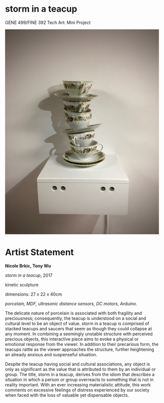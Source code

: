# storm in a teacup

GENE 499/FINE 392 Tech Art: Mini Project

![Alt text](pictures/Exhibit.jpg?raw=true "Exhibit")

# Artist Statement

**Nicole Brkic, Tony Wu**

*storm in a teacup*, 2017

kinetic sculpture

dimensions: 27 x 22 x 40cm

*porcelain, MDF, ultrasonic distance sensors, DC motors, Arduino.*


The delicate nature of porcelain is associated with both fragility and preciousness; consequently, the teacup is understood on a social and cultural level to be an object of value. storm in a teacup is comprised of stacked teacups and saucers that seem as though they could collapse at any moment. In combining a seemingly unstable structure with perceived precious objects, this interactive piece aims to evoke a physical or emotional response from the viewer. In addition to their precarious form, the teacups rattle as the viewer approaches the structure, further heightening an already anxious and suspenseful situation.

Despite the teacup having social and cultural associations, any object is only as significant as the value that is attributed to them by an individual or group. The title, storm in a teacup, derives from the idiom that describes a situation in which a person or group overreacts to something that is not in reality important. With an ever increasing materialistic attitude, this work comments on excessive feelings of distress experienced by our society when faced with the loss of valuable yet dispensable objects.
